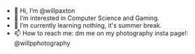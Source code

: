 - 👋 Hi, I’m @willpaxton
- 👀 I’m interested in Computer Science and Gaming.
- 🌱 I’m currently learning nothing, it's summer break.
- 📫 How to reach me: dm me on my photography insta page!: @willpphotography

<!---
willpaxton/willpaxton is a ✨ special ✨ repository because its `README.md` (this file) appears on your GitHub profile.
You can click the Preview link to take a look at your changes.
--->
